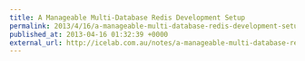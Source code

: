 ```yaml
---
title: A Manageable Multi-Database Redis Development Setup
permalink: 2013/4/16/a-manageable-multi-database-redis-development-setup
published_at: 2013-04-16 01:32:39 +0000
external_url: http://icelab.com.au/notes/a-manageable-multi-database-redis-development-setup/
---
```

